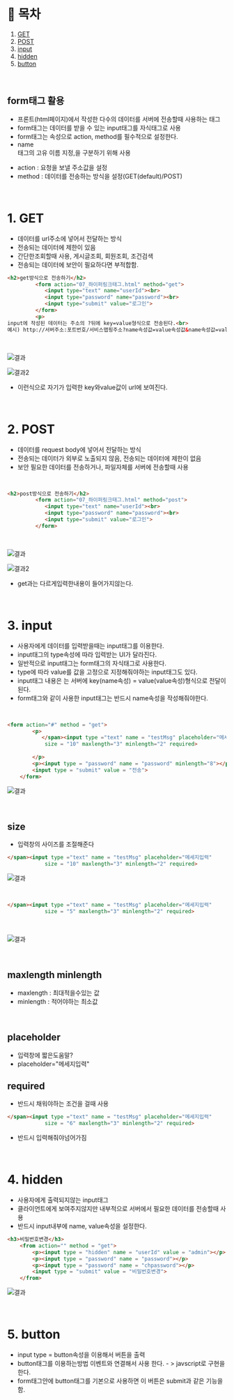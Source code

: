 # 🔖 목차

1. [GET](#1-GET)<br/>
2. [POST](#2-POST)<br/>
3. [input](#3-input)<br/>
4. [hidden](#4-hidden)<br/>
5. [button](#5-button)<br/>


<br/>


## form태그 활용
 - 프론트(html페이지)에서 작성한 다수의 데이터를 서버에 전송할때 사용하는 태그<br>
 - form태그는 데이터를 받을 수 있는 input태그를 자식태그로 사용<br>
 - form태그는 속성으로 action, method를 필수적으로 설정한다.<br>
 - name <form>태그의 고유 이름 지정,<form>을 구분하기 위해 사용
 - action : 요청을 보낼 주소값을 설정<br>
 - method : 데이터를 전송하는 방식을 설정(GET(default)/POST)
 

<br/>
  
# 1. GET
- 데이터를 url주소에 넣어서 전달하는 방식
- 전송되는 데이터에 제한이 있음
- 간단한조회할때 사용, 게시글조회, 회원조회, 조건검색
- 전송되는 데이터에 보안이 필요하다면 부적합함.

```html
<h2>get방식으로 전송하기</h2>
         <form action="07_하이퍼링크태그.html" method="get">
            <input type="text" name="userId"><br>
            <input type="password" name="password"><br>
            <input type="submit" value="로그인">
         </form>
         <p>
input에 작성된 데이터는 주소의 ?뒤에 key=value형식으로 전송된다.<br>
예시) http://서버주소:포트번호/서비스맵핑주소?name속성값=value속성값&name속성값=value속성값...
```
<br/>

![결과](https://user-images.githubusercontent.com/126074577/234301536-10095612-db6f-4f29-b366-5082dc83be03.png)

![결과2](https://user-images.githubusercontent.com/126074577/234301575-fc02539d-accd-4f07-81c8-293a028a9580.png)

- 이런식으로 자기가 입력한 key와value값이 url에 보여진다.

<br/>


# 2. POST
- 데이터를 request body에 넣어서 전달하는 방식
- 전송되는 데이터가 외부로 노출되지 않음, 전송되는 데이터에 제한이 없음
- 보안 필요한 데이터를 전송하거나, 파일자체를 서버에 전송할때 사용

<br/>

```html
<h2>post방식으로 전송하기</h2>
         <form action="07_하이퍼링크태그.html" method="post">
            <input type="text" name="userId"><br>
            <input type="password" name="password"><br>
            <input type="submit" value="로그인">
         </form>
```

<br/>

![결과](https://user-images.githubusercontent.com/126074577/234302393-69ff0cd2-69f9-49d4-b16d-83e32ea0cac6.png)

![결과2](https://user-images.githubusercontent.com/126074577/234302569-15fcda8b-fa1f-4d93-903d-335d10e53178.png)

- get과는 다르게입력한내용이 들어가지않는다.

<br/>

# 3. input

- 사용자에게 데이터를 입력받을때는 input태그를 이용한다.
- input태그의 type속성에 따라 입력받는 UI가 달라진다.
- 일반적으로 input태그는 form태그의 자식태그로 사용한다.
- type에 따라 value를 값을  고정으로 지정해줘야하는 input태그도 있다.
- input태그 내용은 는 서버에 key(name속성) = value(value속성)형식으로 전달이된다.
- form태그와 같이 사용한 input태그는 반드시 name속성을 작성해줘야한다.

<br/>

```html
<form action="#" method = "get">
        <p>
           </span><input type ="text" name = "testMsg" placeholder="메세지입력" 
            size = "10" maxlength="3" minlength="2" required>
            
        </p>
        <p><input type = "password" name = "password" minlength="8"></p>
        <input type = "submit" value = "전송">
    </form>
```

![결과](https://user-images.githubusercontent.com/126074577/234310580-f9c227f8-dcfc-4c13-8648-0aa06ead8e4d.png)

<br/>

## size
- 입력창의 사이즈를 조절해준다

```html
</span><input type ="text" name = "testMsg" placeholder="메세지입력" 
            size = "10" maxlength="3" minlength="2" required>
```

![결과](https://user-images.githubusercontent.com/126074577/234311025-2817f66a-dc81-48e4-bb75-9da6d179b46c.png)


<br/>

```html
</span><input type ="text" name = "testMsg" placeholder="메세지입력" 
            size = "5" maxlength="3" minlength="2" required>
```

<br/>

![결과](https://user-images.githubusercontent.com/126074577/234311241-9cf2c09f-043e-4676-b250-aa945b574561.png)


<br/>

## maxlength minlength
- maxlength : 최대적을수있는 값
- minlength : 적어야하는 최소값

<br/>

## placeholder
- 입력창에 짧은도움말?
- placeholder="메세지입력" 

<rb/>

## required
- 반드시 채워야하는 조건을 걸때 사용

```html
</span><input type ="text" name = "testMsg" placeholder="메세지입력" 
            size = "6" maxlength="3" minlength="2" required>
```
- 반드시 입력해줘야넘어가짐

<br/>

# 4. hidden
- 사용자에게 출력되지않는 input태그
- 클라이언트에게 보여주지않지만 내부적으로 서버에서 필요한 데이터를 전송할때 사용
- 반드시 input내부에 name, value속성을 설정한다.

```html
<h3>비밀번호변경</h3>
    <from action="" method = "get">
        <p><input type = "hidden" name = "userId" value = "admin"></p>
        <p><input type = "password" name = "password"></p>
        <p><input type = "password" name = "chpassword"></p>
        <input type = "submit" value = "비밀번호변경">
    </from>
```

![결과](https://user-images.githubusercontent.com/126074577/234315710-ff2ddf46-802b-4ae4-843b-e19a7c2fc702.png)



 <br/>
 
# 5. button

- input type = button속성을 이용해서 버튼을 출력
-  button태그를 이용하는방법 이벤트와 연결해서 사용 한다. - > javscript로 구현을한다.
-  form태그안에 button태그를 기본으로 사용하면 이 버튼은 submit과 같은 기능을 함.

<br/>

```html

        


















         




  
